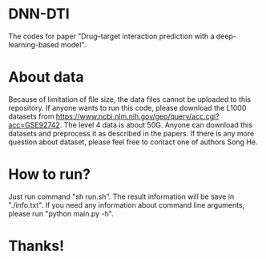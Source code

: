 # DNN-DTI
The codes for paper "Drug–target interaction prediction with a deep-learning-based model".

# About data
Because of limitation of file size, the data files cannot be uploaded to this repository.
If anyone wants to run this code, please download the L1000 datasets from https://www.ncbi.nlm.nih.gov/geo/query/acc.cgi?acc=GSE92742. The level 4 data is about 50G. Anyone can download this datasets and preprocess it as described in the papers. If there is any more question about dataset, please feel free to contact one of authors Song He.

# How to run?
Just run command "sh run.sh". The result information will be save in "./info.txt".
If you need any information about command line arguments, please run "python main.py -h".

# Thanks!
